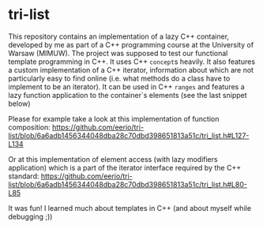 # tri-list

This repository contains an implementation of a lazy C++ container, developed by me as part of a C++ programming course at the University of Warsaw (MIMUW).
The project was supposed to test our functional template programming in C++. It uses C++ `concept`s heavily. It also features a custom implementation of a C++ iterator, 
information about which are not particularly easy to find online (i.e. what methods do a class have to implement to be an iterator). It can be used in C++ `ranges` and features a lazy function application to the container`s elements (see the last snippet below)

Please for example take a look at this implementation of function composition:
https://github.com/eerio/tri-list/blob/6a6adb1456344048dba28c70dbd398651813a51c/tri_list.h#L127-L134

Or at this implementation of element access (with lazy modifiers application) which is a part of the iterator interface required by the C++ standard:
https://github.com/eerio/tri-list/blob/6a6adb1456344048dba28c70dbd398651813a51c/tri_list.h#L80-L85

It was fun! I learned much about templates in C++ (and about myself while debugging ;))
